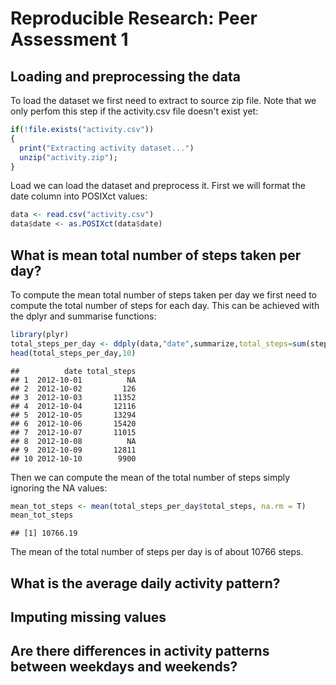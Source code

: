 # Reproducible Research: Peer Assessment 1


## Loading and preprocessing the data

To load the dataset we first need to extract to source zip file. Note that we only perfom this step if the activity.csv file doesn't exist yet:


```r
if(!file.exists("activity.csv"))
{
  print("Extracting activity dataset...")
  unzip("activity.zip");
}
```

Load we can load the dataset and preprocess it. First we will format the date column into POSIXct values:


```r
data <- read.csv("activity.csv")
data$date <- as.POSIXct(data$date)
```

## What is mean total number of steps taken per day?

To compute the mean total number of steps taken per day we first need to compute the total number of steps for each day.
This can be achieved with the dplyr and summarise functions:


```r
library(plyr)
total_steps_per_day <- ddply(data,"date",summarize,total_steps=sum(steps))
head(total_steps_per_day,10)
```

```
##          date total_steps
## 1  2012-10-01          NA
## 2  2012-10-02         126
## 3  2012-10-03       11352
## 4  2012-10-04       12116
## 5  2012-10-05       13294
## 6  2012-10-06       15420
## 7  2012-10-07       11015
## 8  2012-10-08          NA
## 9  2012-10-09       12811
## 10 2012-10-10        9900
```

Then we can compute the mean of the total number of steps simply ignoring the NA values:


```r
mean_tot_steps <- mean(total_steps_per_day$total_steps, na.rm = T)
mean_tot_steps
```

```
## [1] 10766.19
```

The mean of the total number of steps per day is of about 10766 steps.

## What is the average daily activity pattern?



## Imputing missing values



## Are there differences in activity patterns between weekdays and weekends?
